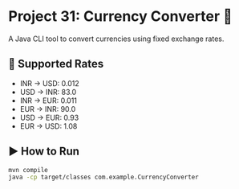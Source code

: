 # Project 31: Currency Converter 💱

A Java CLI tool to convert currencies using fixed exchange rates.

## 💱 Supported Rates

- INR → USD: 0.012
- USD → INR: 83.0
- INR → EUR: 0.011
- EUR → INR: 90.0
- USD → EUR: 0.93
- EUR → USD: 1.08

## ▶️ How to Run

```bash
mvn compile
java -cp target/classes com.example.CurrencyConverter